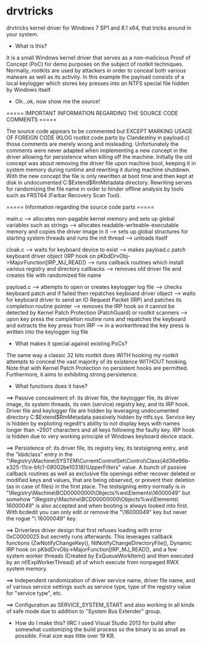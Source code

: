 # drvtricks
drvtricks kernel driver for Windows 7 SP1 and 8.1 x64, that tricks around in your system.

- What is this?

It is a small Windows kernel driver that serves as a non-malicious Proof of Concept (PoC) for demo purposes on the subject of rootkit techniques.
Normally, rootkits are used by attackers in order to conceal both various malware as well as its activity. In this example the payload consists of a local keylogger which stores key presses into an NTFS special file hidden by Windows itself.

- Oh...ok, now show me the source!

===== IMPORTANT INFORMATION REGARDING THE SOURCE CODE COMMENTS =====

The source code appears to be commented but EXCEPT MARKING USAGE OF FOREIGN CODE (KLOG rootkit code parts by Clandestiny in payload.c) those comments are merely wrong and misleading. Unfortunately the comments were never adapted when implementing a new concept in the driver allowing for persistence when killing off the machine. Initially the old concept was about removing the driver file upon machine boot, keeping it in system memory during runtime and rewriting it during machine shutdown.
With the new concept the file is only rewritten at boot time and then kept at disk in undocumented C:\$Extend\$RmMetadata directory. Rewriting serves for randomizing the file name in order to hinder offline analysis by tools such as FRST64 (Farbar Recovery Scan Tool).



===== Information regarding the source code parts =====

main.c --> allocates non-pagable kernel memory and sets up global variables such as strings
       --> allocates readable-writeable-executable memory and copies the driver image in it
       --> sets up global structures for starting system threads and runs the init thread
       --> unloads itself

cloak.c --> waits for keyboard device to exist
        --> makes payload.c patch keyboard driver object (IRP hook on pKbdDrvObj->MajorFunction[IRP_MJ_READ])
        --> runs callback routines which install various registry and directory callbacks
        --> removes old driver file and creates file with randomized file name

payload.c --> attempts to open or creates keylogger log file
          --> checks keyboard patch and if failed then repatches keyboard driver object
          --> waits for keyboard driver to send an IO Request Packet (IRP) and patches its completion routine pointer
          --> removes the IRP hook so it cannot be detected by Kernel Patch Protection (PatchGuard) or rootkit scanners
          --> upon key press the completion routine runs and repatches the keyboard and extracts the key press from IRP
          --> in a workerthread the key press is written into the keylogger log file



- What makes it special against existing PoCs?

The same way a classic 32 bits rootkit does WITH hooking my rootkit attempts to conceal the vast majority of its existence WITHOUT hooking. Note that with Kernel Patch Protection no persistent hooks are permitted. Furthermore, it aims to exhibiting strong persistence.


- What functions does it have?

==> Passive concealment of: its driver file, the keylogger file, its driver image, its system threads,
    its own (service) registry key, and its IRP hook. Driver file and keylogger file are hidden by leveraging
    undocumented directory C:\$Extend\$RmMetadata passively hidden by ntfs.sys. Service key is hidden by exploiting
    regedit's ability to not display keys with names longer than ~250? characters and all keys following the faulty
    key. IRP hook is hidden due to very working principle of Windows keyboard device stack.

==> Persistence of: its driver file, its registry key, its testsigning entry, and the "kbdclass" entry in the
    "\Registry\Machine\SYSTEM\CurrentControlSet\Control\Class\{4d36e96b-e325-11ce-bfc1-08002be10318}\\UpperFilters"
    value. A bunch of passive callback routines as well as exclusive file openings either recover deleted or modified
    keys and values, that are being observed, or prevent their deletion (as in case of files) in the first place.
    The testsigning entry normally is in "\Registry\Machine\BCD00000000\Objects\%ws\Elements\16000049" but
    somehow "\Registry\Machine\BCD00000000\Objects\%ws\Elements\ 16000049" is also accepted and when booting
    is always looked into first. With bcdedit you can only edit or remove the "\16000049" key but never the rogue
    "\ 16000049\" key.
    
==> Driverless driver design that first refuses loading with error 0xC0000025 but secretly runs afterwards.
    This leverages callback functions (ZwNotifyChangeKey(), NtNotifyChangeDirectoryFile(), Dynamic IRP hook on
    pKbdDrvObj->MajorFunction[IRP_MJ_READ]), and a few system worker threads (Created by ExQueueWorkItem() and then
    executed by an nt!ExpWorkerThread) all of which execute from nonpaged RWX system memory.
    
==> Independent randomization of driver service name, driver file name, and of various service settings such as
    service type, type of the registry value for "service type", etc.
    
==> Configuration as SERVICE_SYSTEM_START and also working in all kinds of safe mode due to addition to
    "System Bus Extender" group.
    
- How do I make this?
IIRC I used Visual Studio 2013 for build after somewhat customizing the build process so the binary is as small as possible. Final size was little over 19 KB.
